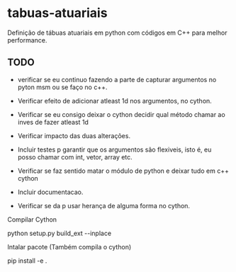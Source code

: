 # tabuas-atuariais
Definição de tábuas atuariais em python com códigos em C++ para melhor performance.

## TODO


- verificar se eu continuo fazendo a parte de capturar argumentos no pyton msm ou se faço no c++.

- Verificar efeito de adicionar atleast 1d nos argumentos, no cython.
- Verificar se eu consigo deixar o cython decidir qual método chamar ao inves de fazer atleast 1d
- Verificar impacto das duas alterações.
- Incluir testes p garantir que os argumentos são flexiveis, isto é, eu posso chamar com int, vetor, array etc.

- Verificar se faz sentido matar o módulo de python e deixar tudo em c++ cython
- Incluir documentacao.

- Verificar se da p usar herança de alguma forma no cython.


Compilar Cython

python setup.py build_ext --inplace

Intalar pacote (Também compila o cython)

pip install -e . 